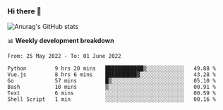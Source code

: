 ### Hi there 👋
![Anurag's GitHub stats](https://github-readme-stats.vercel.app/api?username=jami1024&show_icons=true&theme=radical)

📊 **Weekly development breakdown**
<!--START_SECTION:waka-->

```text
From: 25 May 2022 - To: 01 June 2022

Python         9 hrs 20 mins   ████████████▒░░░░░░░░░░░░   49.88 %
Vue.js         8 hrs 6 mins    ██████████▓░░░░░░░░░░░░░░   43.28 %
Go             57 mins         █▒░░░░░░░░░░░░░░░░░░░░░░░   05.10 %
Bash           10 mins         ▒░░░░░░░░░░░░░░░░░░░░░░░░   00.91 %
Text           6 mins          ░░░░░░░░░░░░░░░░░░░░░░░░░   00.59 %
Shell Script   1 min           ░░░░░░░░░░░░░░░░░░░░░░░░░   00.16 %
```

<!--END_SECTION:waka-->
<!--
**jami1024/jami1024** is a ✨ _special_ ✨ repository because its `README.md` (this file) appears on your GitHub profile.

Here are some ideas to get you started:

- 🔭 I’m currently working on ...
- 🌱 I’m currently learning ...
- 👯 I’m looking to collaborate on ...
- 🤔 I’m looking for help with ...
- 💬 Ask me about ...
- 📫 How to reach me: ...
- 😄 Pronouns: ...
- ⚡ Fun fact: ...
-->
